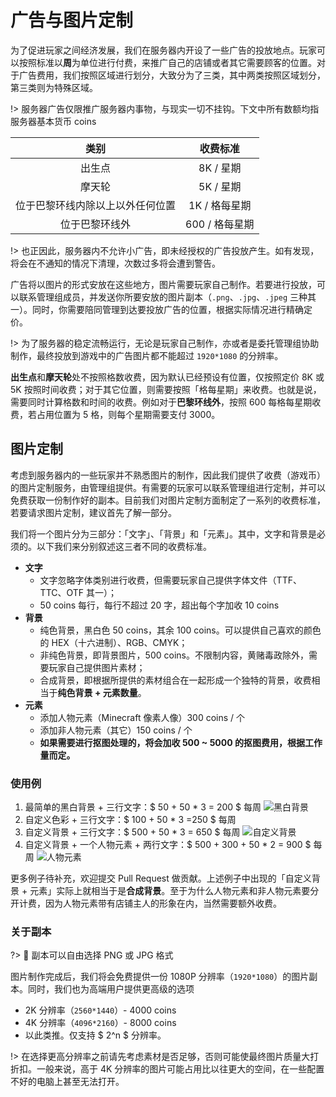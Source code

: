 # 广告与图片定制

为了促进玩家之间经济发展，我们在服务器内开设了一些广告的投放地点。玩家可以按照标准以**周**为单位进行付费，来推广自己的店铺或者其它需要顾客的位置。对于广告费用，我们按照区域进行划分，大致分为了三类，其中两类按照区域划分，第三类则为特殊区域。

!> 服务器广告仅限推广服务器内事物，与现实一切不挂钩。下文中所有数额均指服务器基本货币 coins

|               类别               |    收费标准    |
| :------------------------------: | :------------: |
|              出生点              |   8K / 星期    |
|              摩天轮              |   5K / 星期    |
| 位于巴黎环线内除以上以外任何位置 | 1K / 格每星期  |
|          位于巴黎环线外          | 600 / 格每星期 |

!> 也正因此，服务器内不允许小广告，即未经授权的广告投放产生。如有发现，将会在不通知的情况下清理，次数过多将会遭到警告。

广告将以图片的形式安放在这些地方，图片需要玩家自己制作。若要进行投放，可以联系管理组成员，并发送你所要安放的图片副本（`.png`、`.jpg`、`.jpeg` 三种其一）。同时，你需要陪同管理到达要投放广告的位置，根据实际情况进行精确定价。

!> 为了服务器的稳定流畅运行，无论是玩家自己制作，亦或者是委托管理组协助制作，最终投放到游戏中的广告图片都不能超过 `1920*1080` 的分辨率。

**出生点**和**摩天轮**处不按照格数收费，因为默认已经预设有位置，仅按照定价 8K 或 5K 按照时间收费；对于其它位置，则需要按照「格每星期」来收费。也就是说，需要同时计算格数和时间的收费。例如对于**巴黎环线外**，按照 600 每格每星期收费，若占用位置为 5 格，则每个星期需要支付 3000。

## 图片定制

考虑到服务器内的一些玩家并不熟悉图片的制作，因此我们提供了收费（游戏币）的图片定制服务，由管理组提供。有需要的玩家可以联系管理组进行定制，并可以免费获取一份制作好的副本。目前我们对图片定制方面制定了一系列的收费标准，若要请求图片定制，建议首先了解一部分。

我们将一个图片分为三部分：「文字」、「背景」和「元素」。其中，文字和背景是必须的。以下我们来分别叙述这三者不同的收费标准。

- **文字**
    - 文字忽略字体类别进行收费，但需要玩家自己提供字体文件（TTF、TTC、OTF 其一）；
    - 50 coins 每行，每行不超过 20 字，超出每个字加收 10 coins
- **背景**
    - 纯色背景，黑白色 50 coins，其余 100 coins。可以提供自己喜欢的颜色的 HEX（十六进制）、RGB、CMYK；
    - 非纯色背景，即背景图片，500 coins。不限制内容，黄赌毒政除外，需要玩家自己提供图片素材；
    - 合成背景，即根据所提供的素材组合在一起形成一个独特的背景，收费相当于**纯色背景 + 元素数量**。
- **元素**
    - 添加人物元素（Minecraft 像素人像）300 coins / 个
    - 添加非人物元素（其它）150 coins / 个
    - **如果需要进行抠图处理的，将会加收 500 ~ 5000 的抠图费用，根据工作量而定。**

### 使用例

1. 最简单的黑白背景 + 三行文字：$ 50 + 50 * 3 = 200 $ 每周
   ![黑白背景](https://i.loli.net/2020/05/05/KEXjUaPHq6khY7D.png)
2. 自定义色彩 + 三行文字：$ 100 + 50 * 3 =250 $ 每周
3. 自定义背景 + 三行文字：$ 500 + 50 * 3 = 650 $ 每周
   ![自定义背景](https://i.loli.net/2020/05/05/GxynwaKZ4scF1NY.png)
4. 自定义背景 + 一个人物元素 + 两行文字：$ 500 + 300 + 50 * 2 = 900 $ 每周
   ![人物元素](https://i.loli.net/2020/05/05/BvfHANVZqFYr5Th.png)

更多例子待补充，欢迎提交 Pull Request 做贡献。上述例子中出现的「自定义背景 + 元素」实际上就相当于是**合成背景**。至于为什么人物元素和非人物元素要分开计费，因为人物元素带有店铺主人的形象在内，当然需要额外收费。

### 关于副本

?> 🥥 副本可以自由选择 PNG 或 JPG 格式

图片制作完成后，我们将会免费提供一份 1080P 分辨率（`1920*1080`）的图片副本。同时，我们也为高端用户提供更高级的选项

- 2K 分辨率（`2560*1440`）- 4000 coins
- 4K 分辨率（`4096*2160`）- 8000 coins
- 以此类推。仅支持 $ 2^n $ 分辨率。

!> 在选择更高分辨率之前请先考虑素材是否足够，否则可能使最终图片质量大打折扣。一般来说，高于 4K 分辨率的图片可能占用比以往更大的空间，在一些配置不好的电脑上甚至无法打开。
